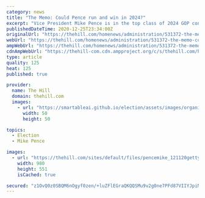 ```yaml
---
category: news
title: "The Memo: Could Pence run and win in 2024?"
excerpt: "Vice President Mike Pence is in the top class of 2024 GOP contenders as the Trump era nears its end.The firm expectation across the Republican Party is that Pence will be a candidate in 2024, unless Trump runs again."
publishedDateTime: 2020-12-25T23:34:00Z
originalUrl: "https://thehill.com/homenews/administration/531372-the-memo-could-pence-run-and-win-in-2024"
webUrl: "https://thehill.com/homenews/administration/531372-the-memo-could-pence-run-and-win-in-2024"
ampWebUrl: "https://thehill.com/homenews/administration/531372-the-memo-could-pence-run-and-win-in-2024?amp"
cdnAmpWebUrl: "https://thehill-com.cdn.ampproject.org/c/s/thehill.com/homenews/administration/531372-the-memo-could-pence-run-and-win-in-2024?amp"
type: article
quality: 125
heat: 125
published: true

provider:
  name: The Hill
  domain: thehill.com
  images:
    - url: "https://smartableai.github.io/election/assets/images/organizations/thehill.com-50x50.jpg"
      width: 50
      height: 50

topics:
  - Election
  - Mike Pence

images:
  - url: "https://thehill.com/sites/default/files/pencemike_121120getty_memo.jpg"
    width: 980
    height: 551
    isCached: true

secured: "z1OvQ0z0SBQM6nOgyf0zen/+luZFlEGraQKQQSMu9v2g0ne7PFd87VIIYJpiMvHkZ2cAk7crd19q6EjCYQPZea/7Ljwnd3SfnDYwB9TpCmWhZkWtFUeXi4vih4SPtOqfl2OUD3MfmBFE0Rvbm6LGLhO3/SEaicQQ5VZl+RYwnA799oAiy+nspXEf/xC2C5NjBOD3Ng5gEEyJMB3HdJ4Iw+0+OuaMvQfoIq5SWX9PTMnCzqlPm4zwTLhKVztd+LiOWu0/vp25xFD05qV/UHypeZl0d7XLPUhR59lzKAujyl+Q/lx3Yy7iACMcCAH+HeikG2wDqFCuskkhrZI+iW6clcEka0jf/7wK9hG80ZHnRIc=;WKpybiBf93mdvIdrzMzC0w=="
---
```


